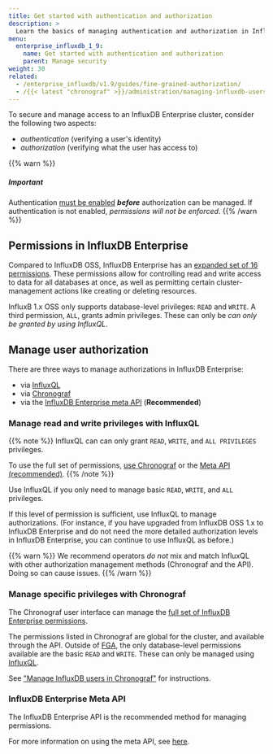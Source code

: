 ```yaml
---
title: Get started with authentication and authorization
description: >
  Learn the basics of managing authentication and authorization in InfluxDB Enterprise
menu:
  enterprise_influxdb_1_9:
    name: Get started with authentication and authorization
    parent: Manage security
weight: 30
related:
  - /enterprise_influxdb/v1.9/guides/fine-grained-authorization/
  - /{{< latest "chronograf" >}}/administration/managing-influxdb-users/
---
```


To secure and manage access to an InfluxDB Enterprise cluster, consider the following two aspects:
- *authentication* (verifying a user's identity)
- *authorization* (verifying what the user has access to)

{{% warn %}}
##### Important
Authentication [must be enabled](/enterprise_influxdb/v1.9/administration/configure/security/authentication/)
_**before**_ authorization can be managed.
If authentication is not enabled, *permissions will not be enforced*.
{{% /warn %}}

## Permissions in InfluxDB Enterprise

Compared to InfluxDB OSS, InfluxDB Enterprise has an [expanded set of 16 permissions](/enterprise_influxdb/v1.9/administration/manage/security/authentication_and_authorization-api/#list-of-available-privileges).
These permissions allow for
controlling read and write access to data for all databases at once,
as well as permitting certain cluster-management actions like creating or deleting resources.

InfluxB 1.x OSS only supports database-level privileges: `READ` and `WRITE`.
A third permission, `ALL`, grants admin privileges.
These can only be _can only be granted by using InfluxQL_.

## Manage user authorization

There are three ways to manage authorizations in InfluxDB Enterprise:

- via [InfluxQL](#manage-read-and-write-privileges-with-influxql)
- via [Chronograf](#manage-specific-privileges-with-chronograf)
- via the [InfluxDB Enterprise meta API](#influxdb-enterprise-meta-api) (**Recommended**)

### Manage read and write privileges with InfluxQL

{{% note %}}
InfluxQL can can only grant `READ`, `WRITE`, and `ALL PRIVILEGES` privileges.

To use the full set of permissions, [use Chronograf](#manage-specific-privileges-with-chronograf) or the [Meta API (recommended)](#influxdb-enterprise-meta-api).
{{% /note %}}

Use InfluxQL if you only need to manage basic `READ`, `WRITE`, and `ALL` privileges.
<!-- For example, you can grant Alice the ability to write to a database *X*, -->
<!-- and then grant Bob the ability to read from that database. -->

If this level of permission is sufficient, use InfluxQL to manage authorizations.
(For instance, if you have upgraded from InfluxDB OSS 1.x to InfluxDB Enterprise
and do not need the more detailed authorization levels in InfluxDB Enterprise,
you can continue to use InfluxQL as before.)

{{% warn %}}
We recommend operators *do not* mix and match InfluxQL
with other authorization management methods (Chronograf and the API).
Doing so can cause issues.
{{% /warn %}}

### Manage specific privileges with Chronograf

The Chronograf user interface can manage the
[full set of InfluxDB Enterprise permissions](/enterprise_influxdb/v1.9/administration/manage/security/authentication_and_authorization-api/#list-of-available-privileges).

The permissions listed in Chronograf are global for the cluster, and available through the API.
Outside of [FGA](/enterprise_influxdb/v1.9/administration/manage/security/fine-grained-authorization),
the only database-level permissions available are the basic `READ` and `WRITE`.
These can only be managed using [InfluxQL](#manage-read-and-write-privileges-with-influxql).

<!-- You cannot specify per-database permissions (grants) for users via Chronograf. -->

See ["Manage InfluxDB users in Chronograf"](/chronograf/v1.9/administration/managing-influxdb-users/)
for instructions.

### InfluxDB Enterprise Meta API

The InfluxDB Enterprise API is the
recommended method for managing permissions.

For more information on using the meta API,
see [here](/enterprise_influxdb/v1.9/administration/manage/security/authentication_and_authorization-api).
